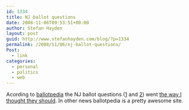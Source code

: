 ```yaml
---
id: 1334
title: NJ ballot questions
date: 2008-11-06T09:53:51+00:00
author: Stefan Hayden
layout: post
guid: http://www.stefanhayden.com/blog/?p=1334
permalink: /2008/11/06/nj-ballot-questions/
Post:
  - link
categories:
  - personal
  - politics
  - web
---
```

Acording to <a href="http://ballotpedia.org">ballotpedia</a> the NJ ballot questions (<a href="http://ballotpedia.org/wiki/index.php/New_Jersey_Voter_Approval_of_State_Bonds_(2008)">1</a> and <a href="http://ballotpedia.org/wiki/index.php/New_Jersey_Municipal_Judge_Appointment_Amendment_(2008)">2</a>) went <a href="http://www.stefanhayden.com/blog/2008/10/27/new-jersey-ballot-questions-vote-yes-and-no/">the way I thought they should</a>. In other news ballotpedia is a pretty awesome site.